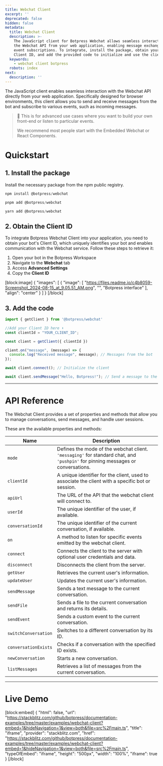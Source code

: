 ```yaml
---
title: Webchat Client
excerpt: ''
deprecated: false
hidden: false
metadata:
  title: Webchat Client
  description: >-
    The JavaScript client for Botpress Webchat allows seamless interaction with
    the Webchat API from your web application, enabling message exchange and
    event subscriptions. To integrate, install the package, obtain your bot's
    Client ID, and add the provided code to initialize and use the client.
  keywords:
    - webchat client botpress
  robots: index
next:
  description: ''
---
```

The JavaScript client enables seamless interaction with the Webchat API directly from your web application. Specifically designed for browser environments, this client allows you to send and receive messages from the bot and subscribe to various events, such as incoming messages.

> 📘 This is for advanced use cases where you want to build your own front-end or listen to particular events.
> 
> We recommend most people start with the Embedded Webchat or React Components.

# Quickstart

## 1. Install the package

Install the necessary package from the npm public registry.

```javascript npm
npm install @botpress/webchat
```
```javascript pnpm
pnpm add @botpress/webchat
```
```javascript yarn
yarn add @botpress/webchat
```

## 2. Obtain the Client ID

To integrate Botpress Webchat Client into your application, you need to obtain your bot's Client ID, which uniquely identifies your bot and enables communication with the Webchat service. Follow these steps to retrieve it:

1. Open your bot in the Botpress Workspace
2. Navigate to the **Webchat** tab
3. Access **Advanced Settings**
4. Copy the **Client ID**

[block:image]
{
  "images": [
    {
      "image": [
        "https://files.readme.io/c4b8059-Screenshot_2024-08-15_at_9.05.51_AM.png",
        "",
        "Botpress interface"
      ],
      "align": "center"
    }
  ]
}
[/block]


## 3. Add the code

```javascript index.js
import { getClient } from '@botpress/webchat'

//Add your Client ID here ⬇️
const clientId = "YOUR_CLIENT_ID";

const client = getClient({ clientId })

client.on("message", (message) => {
  console.log("Received message", message); // Messages from the bot
});

await client.connect(); // Initialize the client

await client.sendMessage("Hello, Botpress!"); // Send a message to the bot
```

***

# API Reference

The Webchat Client provides a set of properties and methods that allow you to manage conversations, send messages, and handle user sessions. 

These are the available properties and methods:

| Name                 | Description                                                                                                                     |
| -------------------- | ------------------------------------------------------------------------------------------------------------------------------- |
| `mode`               | Defines the mode of the webchat client. `'messaging'` for standard chat, and `'pushpin'` for pinning messages or conversations. |
| `clientId`           | A unique identifier for the client, used to associate the client with a specific bot or session.                                |
| `apiUrl`             | The URL of the API that the webchat client will connect to.                                                                     |
| `userId`             | The unique identifier of the user, if available.                                                                                |
| `conversationId`     | The unique identifier of the current conversation, if available.                                                                |
| `on`                 | A method to listen for specific events emitted by the webchat client.                                                           |
| `connect`            | Connects the client to the server with optional user credentials and data.                                                      |
| `disconnect`         | Disconnects the client from the server.                                                                                         |
| `getUser`            | Retrieves the current user's information.                                                                                       |
| `updateUser`         | Updates the current user's information.                                                                                         |
| `sendMessage`        | Sends a text message to the current conversation.                                                                               |
| `sendFile`           | Sends a file to the current conversation and returns its details.                                                               |
| `sendEvent`          | Sends a custom event to the current conversation.                                                                               |
| `switchConversation` | Switches to a different conversation by its ID.                                                                                 |
| `conversationExists` | Checks if a conversation with the specified ID exists.                                                                          |
| `newConversation`    | Starts a new conversation.                                                                                                      |
| `listMessages`       | Retrieves a list of messages from the current conversation.                                                                     |

***

# Live Demo

[block:embed]
{
  "html": false,
  "url": "https://stackblitz.com/github/botpress/documentation-examples/tree/master/examples/webchat-client?embed=1&hideNavigation=1&view=both&file=src%2Fmain.ts",
  "title": "iframe",
  "provider": "stackblitz.com",
  "href": "https://stackblitz.com/github/botpress/documentation-examples/tree/master/examples/webchat-client?embed=1&hideNavigation=1&view=both&file=src%2Fmain.ts",
  "typeOfEmbed": "iframe",
  "height": "500px",
  "width": "100%",
  "iframe": true
}
[/block]